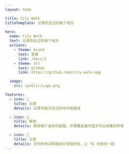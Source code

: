 ```yaml
---
layout: home

title: City Walk
titleTemplate: 记录你走过的每个地方

hero:
  name: City Walk
  text: 记录你走过的每个地方
  actions:
    - theme: brand
      text: 查看
      link: /docs/1
    - theme: alt
      text: GitHub
      link: https://github.com/city-walk-app

  image:
    src: /public/Logo.png

features:
  - icon: 📝
    title: 记录
    details: 记录你每次走过的地点和路线

  - icon: 🔑
    title: 解锁
    details: 解锁每个省份的版图，你需要走遍中国才可以收集到所有

  - icon: 📌
    title: 分享
    details: 将你的地点和路线分享给好友，让 TA 也和你一起
---
```


<style>
  .VPImage {
    transform: translate(-50%, -50%) scale(0.8) !important;
    border-radius: 27%;
  }

  :root { 
    --vp-home-hero-name-color: transparent;
    --vp-home-hero-name-background: -webkit-linear-gradient(120deg, #EF5A66 30%, #F8D035);

    --vp-home-hero-image-background-image: linear-gradient(-45deg, #F8D035 50%, #EF5A66 50%);
    --vp-home-hero-image-filter: blur(44px);
  }

  @media (min-width: 640px) {
    :root {
      --vp-home-hero-image-filter: blur(56px);
    }
  }

  @media (min-width: 960px) {
    :root {
      --vp-home-hero-image-filter: blur(68px);
    }
  }
</style>
